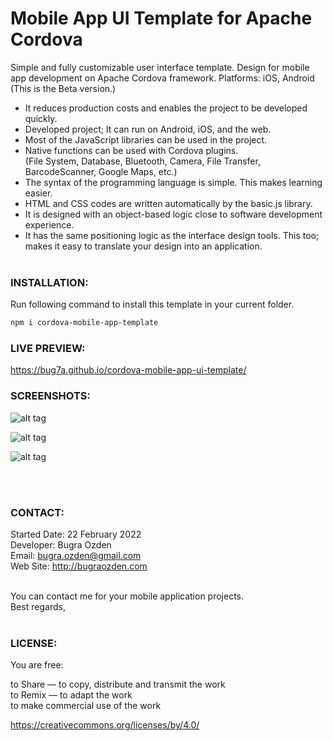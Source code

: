 # Mobile App UI Template for Apache Cordova
Simple and fully customizable user interface template. Design for mobile app development on Apache Cordova framework. Platforms: iOS, Android (This is the Beta version.)

- It reduces production costs and enables the project to be developed quickly.<br>
- Developed project; It can run on Android, iOS, and the web.<br>
- Most of the JavaScript libraries can be used in the project.<br>
- Native functions can be used with Cordova plugins.<br>(File System, Database, Bluetooth, Camera, File Transfer, BarcodeScanner, Google Maps, etc.)<br>
- The syntax of the programming language is simple. This makes learning easier.<br>
- HTML and CSS codes are written automatically by the basic.js library.<br>
- It is designed with an object-based logic close to software development experience.<br>
- It has the same positioning logic as the interface design tools. This too; makes it easy to translate your design into an application.<br><br>


### INSTALLATION:

Run following command to install this template in your current folder.

```bash
npm i cordova-mobile-app-template
```

### LIVE PREVIEW:

https://bug7a.github.io/cordova-mobile-app-ui-template/

### SCREENSHOTS:

![alt tag](https://bug7a.github.io/cordova-mobile-app-ui-template/mobile-app-ui-template-android-ios.png)

![alt tag](https://bug7a.github.io/cordova-mobile-app-ui-template/mobile-app-template-android.png)

![alt tag](https://bug7a.github.io/cordova-mobile-app-ui-template/mobile-app-template-ios.png)

<br><br>

### CONTACT:

Started Date: 22 February 2022<br>
Developer: Bugra Ozden<br>
Email: bugra.ozden@gmail.com<br>
Web Site: http://bugraozden.com<br><br>

You can contact me for your mobile application projects.<br />
Best regards,<br /><br />

### LICENSE:

You are free:<br />

to Share — to copy, distribute and transmit the work<br />
to Remix — to adapt the work<br />
to make commercial use of the work<br />

<https://creativecommons.org/licenses/by/4.0/><br /><br />
